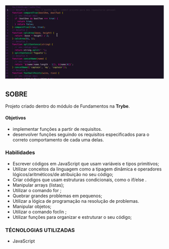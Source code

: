 <h1 align="center">
    <img src="./Play.gif">
</h1>

## **SOBRE**
Projeto criado dentro do módulo de Fundamentos na **Trybe**.

#### **Objetivos**
- implementar funções a partir de requisitos.
- desenvolver funções seguindo os requisitos especificados para o correto comportamento de cada uma delas.

### **Habilidades**
- Escrever códigos em JavaScript que usam variáveis e tipos primitivos;
- Utilizar conceitos da linguagem como a tipagem dinâmica e operadores lógicos/aritméticos/de atribuição no seu código;
- Criar códigos que usam estruturas condicionais, como o if/else .
- Manipular arrays (listas);
- Utilizar o comando for ;
- Quebrar grandes problemas em pequenos;
- Utilizar a lógica de programação na resolução de problemas.
- Manipular objetos;
- Utilizar o comando for/in ;
- Utilizar funções para organizar e estruturar o seu código;

### **TÉCNOLOGIAS UTILIZADAS**

- JavaScript


